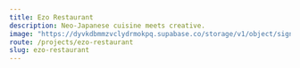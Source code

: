 ```yaml
---
title: Ezo Restaurant 
description: Neo-Japanese cuisine meets creative.️
image: "https://dyvkdbmmzvclydrmokpq.supabase.co/storage/v1/object/sign/enzo-restaurant/39.webp?token=eyJhbGciOiJIUzI1NiIsInR5cCI6IkpXVCJ9.eyJ1cmwiOiJlbnpvLXJlc3RhdXJhbnQvMzkud2VicCIsImlhdCI6MTcyODM4MjQ2OSwiZXhwIjoyMDQzNzQyNDY5fQ.NJed9uc0zQi58aiei3lBLAUpFnXBHqzhHqmQKfjqJvM"
route: /projects/ezo-restaurant
slug: ezo-restaurant
---
```

